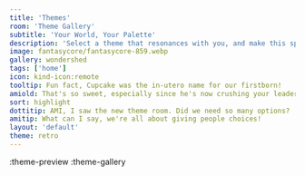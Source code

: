```yaml
---
title: 'Themes'
room: 'Theme Gallery'
subtitle: 'Your World, Your Palette'
description: 'Select a theme that resonances with you, and make this space truly your own. With a plethora of choices, you are bound to find your vibe.'
image: fantasycore/fantasycore-859.webp
gallery: wondershed
tags: ['home']
icon: kind-icon:remote
tooltip: Fun fact, Cupcake was the in-utero name for our firstborn!
amiold: That's so sweet, especially since he's now crushing your leaderboards!
sort: highlight
dottitip: AMI, I saw the new theme room. Did we need so many options?
amitip: What can I say, we're all about giving people choices!
layout: 'default'
theme: retro
---
```

:theme-preview
:theme-gallery
